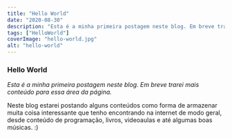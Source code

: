 ```yaml
---
title: "Hello World"
date: "2020-08-30"
description: "Esta é a minha primeira postagem neste blog. Em breve trarei mais conteúdo para essa área da página."
tags: ["HelloWorld"]
coverImage: "hello-world.jpg"
alt: "hello-world"
---
```


### Hello World

_Esta é a minha primeira postagem neste blog. Em breve trarei mais conteúdo para essa área da página._

Neste blog estarei postando alguns conteúdos como forma de armazenar muita coisa interessante que tenho encontrando na internet de modo geral, desde conteúdo de programação, livros, videoaulas e até algumas boas músicas. :)
